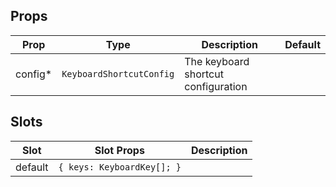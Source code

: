 <!-- This file is automatically generated, do not edit manually. -->

## Props

| Prop | Type | Description | Default |
| ---- | ---- | ----------- | ------- |
| config* | `KeyboardShortcutConfig` | The keyboard shortcut configuration |  |


## Slots

| Slot | Slot Props | Description |
| --------- | ---- | ----------- |
| default | `{ keys: KeyboardKey[]; }` |  |

